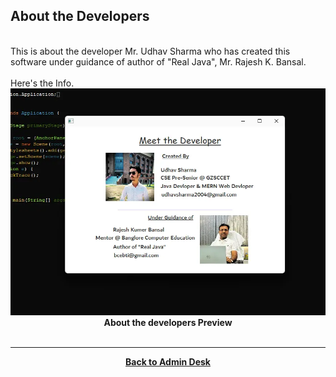 ## About the Developers

<br>
This is about the developer Mr. Udhav Sharma who has created this software under guidance of author of "Real Java", Mr. Rajesh K. Bansal.
<br>
<br>
Here's the Info.
<img src="./assets/AboutUs.webp"/>
<center><b>About the developers Preview</b></center>

<center>
<br>
<hr><a href="./Page2.md"><b>Back to Admin Desk</b></a>
<br>

